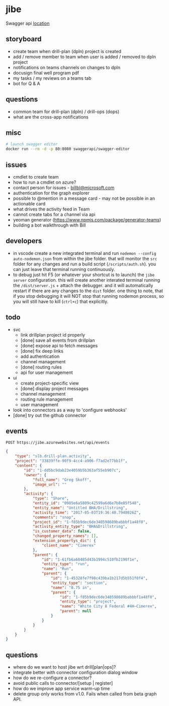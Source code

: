# jibe

Swagger api [location](./config/swagger.json)

## storyboard

* create team when drill-plan (dpln) project is created
* add / remove member to team when user is added / removed to dpln project
* notifications on teams channels on changes to dpln
* docusign final well program pdf
* my tasks / my reviews on a teams tab
* bot for Q & A

## questions

* common team for drill-plan (dpln) / drill-ops (dops)
* what are the cross-app notifications

## misc

```bash
# launch swagger editor
docker run --rm -d -p 80:8080 swaggerapi/swagger-editor
```

## issues

* cmdlet to create team
* how to run a cmdlet on azure?
* contact person for issues - billbl@microsoft.com
* authentication for the graph explorer
* possible to @mention in a message card - may not be possible in an actionable card
* what drives the activity feed in Team
* cannot create tabs for a channel via api
* yeoman generator (https://www.npmjs.com/package/generator-teams)
* building a bot walkthrough with Bill

## developers

* in vscode create a new integrated terminal and run `nodemon --config auto-nodemon.json` from within the jibe folder. that will monitor the `src` folder for any changes and run a build script (`/scripts/auth.sh`). you can just leave that terminal running continuously.
* to debug just hit F5 (or whatever your shortcut is to launch) the `jibe server` configuration. this will create another interated terminal running the `/dist/server.js` + attach the debugger. and it will automatically restart if there are any changes to the `dist` folder. one thing to note, that if you stop debugging it will NOT stop that running nodemon process, so you will still have to kill (`ctrl+c`) that explicitly.

## todo

* svc
  * link drillplan project id properly
  * [done] save all events from drillplan
  * [done] expose api to fetch messages
  * [done] fix deep links
  * add authentication
  * channel management
  * [done] routing rules
  * api for user management
* ui
  * create project-specific view
  * [done] display project messages
  * channel management
  * routing rule management
  * user management
* look into connectors as a way to 'configure webhooks'
* [done] try out the github connector

## events

`POST https://jibe.azurewebsites.net/api/events`
```json
{
    "type": "slb.drill-plan.activity",
    "project": "33839ffe-90f9-4cc4-a906-f7ad2e77bb1f",
    "content": {
        "id": "1-dd5bc9dab23e4059b5b363af55eb907c",
        "owner": {
            "full_name": "Greg Skoff",
            "image_url": ""
        },
        "activity": {
            "type": "Share",
            "entity_id": "0985e6a5809c42599a6d6e7b8e85f548",
            "entity_name": "Untitled BHA/Drillstring",
            "activity_time": "2017-05-03T19:36:40.7948026Z",
            "comments": "snap",
            "project_id": "1-f85b9dec6de340598689babbbf1a48f0",
            "activity_entity_type": "BHA&Drillstring",
            "is_customer_data": false,
            "changed_property_names": [],
            "extension_propertys_dic": {
                "client_name": "Cimerex"
            },
            "parent": {
                "id": "1-61fb6a60485d43b1994c510fb2198f1e",
                "entity_type": "run",
                "name": "Run",
                "parent": {
                    "id": "1-45328fe7f98c439ba1b217d5b551f0f4",
                    "entity_type": "section",
                    "name": "8.75 in",
                    "parent": {
                        "id": "1-f85b9dec6de340598689babbbf1a48f0",
                        "entity_type": "project",
                        "name": "White City 8 Federal #4H–Cimerex",
                        "parent": null
                    }
                }
            }
        }
    }
}
```

## questions

* where do we want to host jibe wrt drill[plan|ops]?
* integrate better with connector configuration dialog window
* how do we re-configure a connector?
* avoid public calls to connector/[setup | register]
* how do we improve app service warm-up time
* delete group only works from v1.0. Fails when called from beta graph API.
